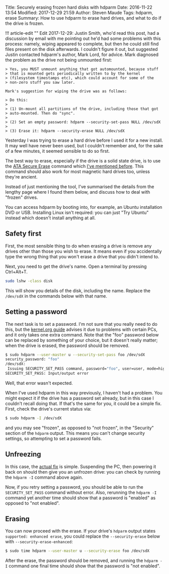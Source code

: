 Title: Securely erasing frozen hard disks with hdparm
Date: 2016-11-22 13:54
Modified: 2017-12-29 21:59
Author: Steven Maude
Tags: hdparm, erase
Summary: How to use hdparm to erase hard drives, and what to do if the drive is frozen.

!!! article-edit ""
    Edit 2017-12-29: Justin Smith, who'd read this post, had a
    discussion by email with me pointing out he'd had some problems
    with this process: namely, wiping appeared to complete, but then he
    could still find files present on the disk afterwards. I couldn't
    figure it out, but suggested Justin contacted hdparm's author, Mark
    Lord, for advice. Mark diagnosed the problem as the drive not being
    unmounted first:

    > Yes, you MUST unmount anything that got automounted, because stuff
    > that is mounted gets periodically written to by the kernel
    > (filesystem timestamps etc), which could account for some of the
    > non-zero stuff you saw later.

    Mark's suggestion for wiping the drive was as follows:

    > Do this:
    >
    > (1) Un-mount all partitions of the drive, including those that got
    > auto-mounted. Then do "sync".
    >
    > (2) Set an empty password: hdparm --security-set-pass NULL /dev/sdX
    >
    > (3) Erase it: hdparm --security-erase NULL /dev/sdX

Yesterday I was trying to erase a hard drive before I used it for a new
install. It may well have never been used, but I couldn't remember and,
for the sake of a few minutes, it seemed sensible to do so first.

The best way to erase, especially if the drive is a solid state drive,
is to use the [ATA Secure
Erase](https://ata.wiki.kernel.org/index.php/ATA_Secure_Erase) command
which [I've mentioned
before]({filename}../2014/securely-erasing-ssd-drives.md).
This command should also work for most magnetic hard drives too, unless
they're ancient.

Instead of just mentioning the tool, I've summarised the details from
the lengthy page where I found them below, and discuss how to deal with
"frozen" drives.

You can access hdparm by booting into, for example, an Ubuntu
installation DVD or USB. Installing Linux isn't required: you can just
"Try Ubuntu" instead which doesn't install anything at all.

## Safety first

First, the most sensible thing to do when erasing a drive is remove any
drives other than those you wish to erase. It means even if you
accidentally type the wrong thing that you won't erase a drive that you
didn't intend to.

Next, you need to get the drive's name. Open a terminal by pressing
Ctrl+Alt+T.

```sh
sudo lshw -class disk
```

This will show you details of the disk, including the name. Replace the
`/dev/sdX` in the commands below with that name.

## Setting a password

The next task is to set a password. I'm not sure that you really need to
do this, but the
[kernel.org guide](https://ata.wiki.kernel.org/index.php/ATA_Secure_Erase)
advises it due to problems with certain PCs, and it only takes one extra
command. Note that the "foo" password below can be replaced by something
of your choice, but it doesn't really matter; when the drive is erased,
the password should be removed.

```sh
$ sudo hdparm --user-master u --security-set-pass foo /dev/sdX
security_password: "foo"
/dev/sdX:
 Issuing SECURITY_SET_PASS command, password="foo", user=user, mode=high
SECURITY_SET_PASS: Input/output error
```

Well, that error wasn't expected.

When I've used hdparm in this way previously, I haven't had a problem.
You might expect it if the drive has a password set already, but in this
case I couldn't recall doing that. If that's the same for you, it could
be a simple fix.  First, check the drive's current status via:

```sh
$ sudo hdparm -I /dev/sdX
```

and you may see "frozen",  as opposed to "not frozen", in the "Security"
section of the `hdparm` output. This means you can't change security
settings, so attempting to set a password fails.

## Unfreezing

In this case, the [actual
fix](https://superuser.com/questions/810867/new-ssd-hdparm-shows-frozen-whether-secure-erase-is-needed-before-installing)
is simple. Suspending the PC, then powering it back on should then give
you an unfrozen drive: you can check by running the `hdparm -I` command
above again.

Now, if you retry setting a password, you should be able to run the
`SECURITY_SET_PASS` command without error. Also, rerunning the `hdparm
-I` command yet another time should show that a password is "enabled" as
opposed to "not enabled".

## Erasing

You can now proceed with the erase. If your drive's `hdparm` output
states `supported: enhanced erase`, you could replace the
`--security-erase` below with `--security-erase-enhanced`:

```sh
$ sudo time hdparm --user-master u --security-erase foo /dev/sdX
```

After the erase, the password should be removed, and running the `hdparm
-I` command one final time should show that the password is "not
enabled".
